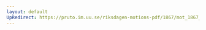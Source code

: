 ```yaml
---
layout: default
UpRedirect: https://pruto.im.uu.se/riksdagen-motions-pdf/1867/mot_1867__ak__173/mot_1867__ak__173-002.pdf
---
```

